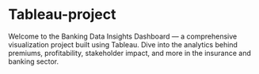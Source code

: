 # Tableau-project
Welcome to the Banking Data Insights Dashboard — a comprehensive visualization project built using Tableau. Dive into the analytics behind premiums, profitability, stakeholder impact, and more in the insurance and banking sector.

